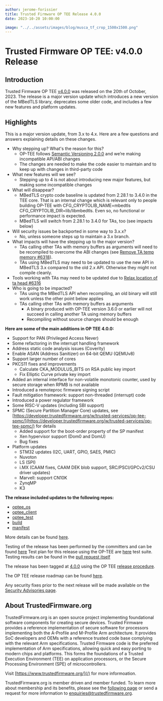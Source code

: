 ```yaml
---
author: jerome-forissier
title: Trusted Firmware OP TEE Release 4.0.0
date: 2023-10-20 10:00:00

image: "../../assets/images/blog/musca_tf_crop_1500x1500.png"
---
```


**Trusted Firmware OP TEE: v4.0.0 Release**
=====================================================

Introduction
------------

Trusted Firmware OP TEE [v4.0.0](https://github.com/OP-TEE/optee_os/blob/4.0.0/CHANGELOG.md) was released on the 20th of October, 2023. The release is a major version update which introduces a new version of the MBedTLS library, deprecates some older code, and includes a few new features and platform updates.

Highlights 
----------

This is a major version update, from 3.x to 4.x. Here are a few questions and answers explaining details on these changes.
- Why stepping up? What's the reason for this?
    - OP-TEE follows [Semantic Versioning 2.0.0](https://semver.org/) and we’re making incompatible API/ABI changes
    - The changes are needed to make the code easier to maintain and to keep up with changes in third-party code
- What new features will we see?
    - Stepping up to 4 is not about introducing new major features, but making some incompatible changes
- What will disappear?
    - MBedTLS crypto code baseline is updated from 2.28.1 to 3.4.0 in the TEE core. That is an internal change which is relevant only to people building OP-TEE with CFG_CRYPTOLIB_NAME=mbedtls CFG_CRYPTOLIB_DIR=lib/libmbedtls. Even so, no functional or performance impact is expected.
    - MBedTLS will switch from 2.28.1 to 3.4.0 for TAs, too (see impacts below)
- Will security issues be backported in some way to 3.x.x?
    - No, unless someone steps up to maintain a 3.x branch.
- What impacts will have the stepping up to the major version?
    - TAs calling other TAs with memory buffers as arguments will need to be recompiled to overcome the ABI changes (see [Remove TA temp memory #6318](https://github.com/OP-TEE/optee_os/pull/6318)).
    - TAs using MBedTLS may need to be updated to use the new API in MBedTLS 3.x compared to the old 2.x API. Otherwise they might not compile cleanly.
- Tools working with TAs may need to be updated due to [Relax location of ta head #6316](https://github.com/OP-TEE/optee_os/pull/6316)
- Who is going to be impacted?
    - TAs using the MBedTLS API when recompiling, an old binary will still work unless the other point below applies
    - TAs calling other TAs with memory buffers as arguments
        - A binary produced with OP-TEE version 3.6.0 or earlier will not succeed in calling another TA using memory buffers
        - Recompiling without source changes should be enough

**Here are some of the main additions in OP TEE 4.0.0:** 
- Support for PAN (Privileged Access Never)
- Some refactoring in the interrupt handling framework
- Address static code analysis issues (Coverity)
- Enable ASAN (Address Sanitizer) on 64-bit QEMU (QEMUv8)
- Support larger number of cores
- PKCS11 fixes and improvements
    - Calculate CKA_MODULUS_BITS on RSA public key import
    - Fix Elliptic Curve private key import
- Added an internal interface for non-volatile monotonic counter, used by secure storage when RPMB is not available
- Introduced a remoteproc firmware signing script
- Fault mitigation framework: support non-threaded (interrupt) code
- Introduced a power regulator framework
- Some RISC-V updates (including SBI support)
- SPMC (Secure Partition Manager Core) updates, see [https://developer.trustedfirmware.org/w/trusted-services/op-tee-spmc/](https://developer.trustedfirmware.org/w/trusted-services/op-tee-spmc/) for details
    - Added support for the boot-order property of the SP manifest
    - Xen hypervisor support (Dom0 and DomU)
    - Bug fixes
- Platform updates
    - STM32 updates (I2C, UART, GPIO, SAES, PMIC)
    - Nuvoton
    - LS (SPI)
    - i.MX (CAAM fixes, CAAM DEK blob support, SRC/PSCI/GPCv2/CSU driver updates)
    - Marvell: support CN10K
    - ZynqMP
    - K3

**The release included updates to the following repos:**
- [optee_os](https://optee.readthedocs.io/en/latest/building/gits/optee_os.html#optee-os) 
- [optee_client](https://optee.readthedocs.io/en/latest/building/gits/optee_client.html#optee-client) 
- [optee_test](https://optee.readthedocs.io/en/latest/building/gits/optee_test.html#optee-test) 
- [build](https://optee.readthedocs.io/en/latest/building/gits/build.html#build) 
- [manifest](https://optee.readthedocs.io/en/latest/building/gits/build.html#manifests)


More details can be found [here](https://github.com/OP-TEE/optee_os/blob/4.0.0/CHANGELOG.md).

Testing of the release has been performed by the committers and can be found [here](https://github.com/OP-TEE/optee_os/commit/2a5b1d1232f582056184367fb58a425ac7478ec6)
Test plan for this release using the OP-TEE are [here](https://optee.readthedocs.io/en/latest/building/gits/optee_test.html) test suite. Testing results can be found in the [pull request itself](https://github.com/OP-TEE/optee_os/pull/6341)

The release has been tagged at [4.0.0](https://github.com/OP-TEE/optee_os/releases/tag/4.0.0) using the OP TEE [release procedure](https://optee.readthedocs.io/en/latest/general/releases.html#release-procedure). 

The OP TEE release roadmap can be found [here](https://optee.readthedocs.io/en/latest/general/releases.html). 

Any security fixes prior to the next release will be made available on the [Security Advisories page](https://github.com/OP-TEE/optee_os/security/advisories?state=published). 

About TrustedFirmware.org
----------
TrustedFirmware.org is an open source project implementing foundational software components for creating secure devices. Trusted Firmware provides a reference implementation of secure software for processors implementing both the A-Profile and M-Profile Arm architecture. It provides SoC developers and OEMs with a reference trusted code base complying with the relevant Arm specifications. Trusted Firmware code is the preferred implementation of Arm specifications, allowing quick and easy porting to modern chips and platforms. This forms the foundations of a Trusted Execution Environment (TEE) on application processors, or the Secure Processing Environment (SPE) of microcontrollers. 


Visit [https://www.trustedfirmware.org/](/) for more informoation.


TrustedFirmware.org is member driven and member funded. To learn more about membership and its benefits, please see the [following page](/about) or send a request for more information to enquiries@trustedfirmware.org.
